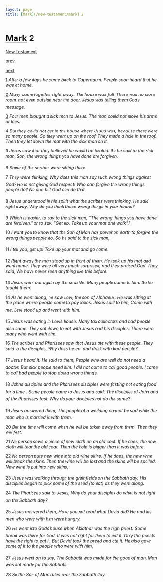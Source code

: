 ```yaml
---
layout: page
title: [Mark](/new-testament/mark) 2
---
```


# [Mark](/new-testament/mark) 2

[New Testament](/new-testament)


[prev](/new-testament/mark/mark-1.html)


[next](/new-testament/mark/mark-3.html)

[1](https://reddit.com/75o4ua) _After a few days he came back to Capernaum. People soon heard that he was at home._

[2](https://reddit.com/75o4ud) _Many came together right away. The house was full. There was no more room, not even outside near the door. Jesus was telling them Gods message._

[3](https://reddit.com/75o4uh) _Four men brought a sick man to Jesus. The man could not move his arms or legs._

4 _But they could not get in the house where Jesus was, because there were so many people. So they went up on the roof. They made a hole in the roof. Then they let down the mat with the sick man on it._

5 _Jesus saw that they believed he would be healed. So he said to the sick man, Son, the wrong things you have done are forgiven._

6 _Some of the scribes were sitting there._

7 _They were thinking, Why does this man say such wrong things against God? He is not giving God respect! Who can forgive the wrong things people do? No one but God can do that._

8 _Jesus understood in his spirit what the scribes were thinking. He said right away, Why do you think these wrong things in your hearts?_

9 _Which is easier, to say to the sick man, "The wrong things you have done are forgiven,"  or to say, "Get up. Take up your mat and walk"?_

10 _I want you to know that the Son of Man has power on earth to forgive the wrong things people do. So he said to the sick man,_

11 _I tell you, get up! Take up your mat and go home._

12 _Right away the man stood up in front of them. He took up his mat and went home. They were all very much surprised, and they praised God. They said, We have never seen anything like this before._

13 _Jesus went out again by the seaside. Many people came to him. So he taught them._

14 _As he went along, he saw Levi, the son of Alphaeus. He was sitting at the place where people come to pay taxes. Jesus said to him, Come with me. Levi stood up and went with him._

15 _Jesus was eating in Levis house. Many tax collectors and bad people also came. They sat down to eat with Jesus and his disciples. There were many who went with him._

16 _The scribes and Pharisees saw that Jesus ate with these people. They said to the disciples, Why does he eat and drink with bad people?_

17 _Jesus heard it. He said to them, People who are well do not need a doctor. But sick people need him. I did not come to call good people. I came to call bad people to stop doing wrong things._

18 _Johns disciples and the Pharisees disciples were fasting not eating food for a time .  Some people came to Jesus and said, The disciples of John and of the Pharisees fast.  Why do your disciples not do the same?_

19 _Jesus answered them, The people at a wedding cannot be sad while the man who is married is with them._

20 _But the time will come when he will be taken away from them. Then they will fast._

21 _No person sews a piece of new cloth on an old coat. If he does, the new cloth will tear the old coat. Then the hole is bigger than it was before._

22 _No person puts new wine into old wine skins. If he does, the new wine will break the skins. Then the wine will be lost and the skins will be spoiled. New wine is put into new skins._

23 _Jesus was walking through the grainfields on the Sabbath day. His disciples began to pick some of the seed (to eat) as they went along._

24 _The Pharisees said to Jesus, Why do your disciples do what is not right on the Sabbath day?_

25 _Jesus answered them, Have you not read what David did? He and his men who were with him were hungry._

26 _He went into Gods house when Abiathar was the high priest. Some bread was there for God. It was not right for them to eat it. Only the priests have the right to eat it. But David took the bread and ate it. He also gave some of it to the people who were with him._

27 _Jesus went on to say, The Sabbath was made for the good of man. Man was not made for the Sabbath._

28 _So the Son of Man rules over the Sabbath day._

